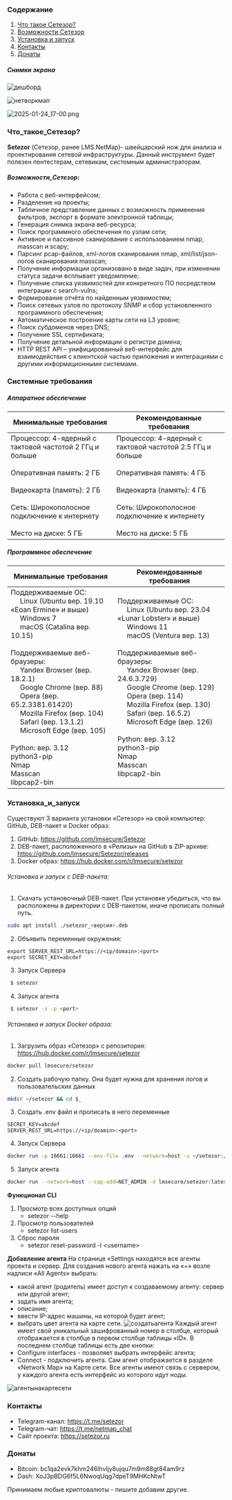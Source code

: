 ### Содержание
1. [Что такое Сетезор?](#Что_такое_Сетезор?)
2. [Возможности Сетезор](#Возможности_Сетезор)
3. [Установка и запуск](#Установка_и_запуск)
4. [Контакты](#Контакты)
5. [Донаты](#Донаты)

##### Снимки экрана
![дешборд](setezor/docs/dashboard.png)

![нетворкмап](setezor/docs/network_map.jpeg)

![2025-01-24_17-00.png](setezor/docs/info_tables.png)
### Что_такое_Сетезор?
 **Setezor** (Сетезор, ранее LMS.NetMap)- швейцарский нож для анализа и проектирования сетевой инфраструктуры. Данный инструмент будет полезен пентестерам, сетевикам, системным администраторам.
##### Возможности_Сетезор:
- Работа с веб-интерфейсом;
- Разделение на проекты;
- Табличное представление данных с возможность применения фильтров, экспорт в формате электронной таблицы;
- Генерация снимка экрана веб-ресурса;
- Поиск программного обеспечения по узлам сети;
- Активное и пассивное сканирование с использованием nmap, masscan и scapy;
- Парсинг pcap-файлов, xml-логов сканирования nmap, xml/list/json-логов сканирования masscan;
- Получение информации организовано в виде задач, при изменении статуса задачи всплывает уведомление;
- Получение списка уязвимостей для конкретного ПО посредством интеграции с search-vulns;
- Формирование отчёта по найденным уязвимостям;
- Поиск сетевых узлов по протоколу SNMP и сбор установленного программного обеспечения;
- Автоматическое построение карты сети на L3 уровне;
- Поиск субдоменов через DNS;
- Получение SSL сертификата;
- Получение детальной информации о регистре домена;
- HTTP REST API – унифицированный веб-интерфейс для взаимодействия с клиентской частью приложения и интеграциями с другими информационными системами.

###  Системные требования
##### Аппаратное обеспечение

| **Минимальные требования**                                                                                                                                                                                               | **Рекомендованные требования**                                                                                                                                                                                             |
| ------------------------------------------------------------------------------------------------------------------------------------------------------------------------------------------------------------------------ | -------------------------------------------------------------------------------------------------------------------------------------------------------------------------------------------------------------------------- |
| Процессор: 4-ядерный с тактовой частотой 2 ГГц и больше<br>    <br>Оперативная память: 2 ГБ<br>    <br>Видеокарта (память): 2 ГБ<br>    <br>Сеть: Широкополосное подключение к интернету<br>    <br>Место на диске: 5 ГБ | Процессор: 4-ядерный с тактовой частотой 2.5 ГГц и больше<br>    <br>Оперативная память: 4 ГБ<br>    <br>Видеокарта (память): 4 ГБ<br>    <br>Сеть: Широкополосное подключение к интернету<br>    <br>Место на диске: 5 ГБ |
##### Программное обеспечение

| **Минимальные требования**                                                                                                                                                                                                                                                                                                                                                                                                                                                                                               | **Рекомендованные требования**                                                                                                                                                                                                                                                                                                                                                                                                                                                                                   |
| ------------------------------------------------------------------------------------------------------------------------------------------------------------------------------------------------------------------------------------------------------------------------------------------------------------------------------------------------------------------------------------------------------------------------------------------------------------------------------------------------------------------------ | ---------------------------------------------------------------------------------------------------------------------------------------------------------------------------------------------------------------------------------------------------------------------------------------------------------------------------------------------------------------------------------------------------------------------------------------------------------------------------------------------------------------- |
| Поддерживаемые ОС:  <br>         Linux (Ubuntu вер. 19.10 «Eoan Ermine» и выше)  <br>         Windows 7  <br>         macOS (Catalina вер. 10.15)<br>    <br>Поддерживаемые веб-браузеры:  <br>         Yandex Browser (вер. 18.2.1)  <br>         Google Chrome (вер. 88)  <br>         Opera (вер. 65.2.3381.61420)  <br>         Mozilla Firefox (вер. 104)  <br>         Safari (вер. 13.1.2)  <br>         Microsoft Edge (вер. 105)<br>    <br>Python: вер. 3.12<br>python3-pip<br>Nmap<br>Masscan<br>libpcap2-bin | Поддерживаемые ОС:  <br>         Linux (Ubuntu вер. 23.04 «Lunar Lobster» и выше)  <br>         Windows 11  <br>         macOS (Ventura вер. 13)<br>    <br>Поддерживаемые веб-браузеры:  <br>         Yandex Browser (вер. 24.6.3.729)  <br>         Google Chrome (вер. 129)  <br>         Opera (вер. 114)  <br>         Mozilla Firefox (вер. 130)  <br>         Safari (вер. 16.5.2)  <br>         Microsoft Edge (вер. 126)<br>    <br>Python: вер. 3.12<br>python3-pip<br>Nmap<br>Masscan<br>libpcap2-bin |
### Установка_и_запуск
Существуют 3 варианта установки «Сетезор» на свой компьютер: GitHub, DEB-пакет и Docker образ:
1. GitHub: https://github.com/lmsecure/Setezor
3. DEB-пакет, расположенного в «Релизы» на GitHub в ZIP-архиве: https://github.com/lmsecure/Setezor/releases
4. Docker образ: https://hub.docker.com/r/lmsecure/setezor

###### Установка и запуск с DEB-пакета:
1. Скачать установочный DEB-пакет. При установке убедиться, что вы расположены в директории с DEB-пакетом, иначе прописать полный путь.
```bash
sudo apt install ./setezor_<версия>.deb
```
2. Объявить переменные окружения:
```
export SERVER_REST_URL=https://<ip/domain>:<port>
export SECRET_KEY=abcdef
```
3. Запуск Сервера
```bash
 $ setezor
```
4. Запуск агента
```bash
 $ setezor -s -p <port>
```

###### Установка и запуск Docker образа:
1. Загрузить образ «Сетезор» с репозитория: https://hub.docker.com/r/lmsecure/setezor
```bash
docker pull lmsecure/setezor
```
2. Создать рабочую папку. Она будет нужна для хранения логов и пользовательских данных
```bash
mkdir ~/setezor && cd $_
```
3. Создать .env файл и прописать в него переменные
```
SECRET_KEY=abcdef
SERVER_REST_URL=https://<ip/doamin>:<port>
```
4. Запуск Сервера
```bash
docker run -p 16661:16661 --env-file .env --network=host -v ~/setezor:/root/.local/share/setezor -d lmsecure/setezor:latest
```
5. Запуск агента
```bash
docker run --network=host --cap-add=NET_ADMIN -d lmsecure/setezor:latest -s -p 16662
```
**Функционал CLI**
1. Просмотр всех доступных опций
    - setezor --help
2. Просмотр пользователей
    - setezor list-users
3. Сброс пароля
    - setezor reset-password -l \<username\>

**Добавление агента**
На странице «Settings находятся все агенты проекта и сервер. Для создания нового агента нажать на «+» возле надписи «All Agents» выбрать: 
- какой агент (родитель) имеет доступ к создаваемому агенту: сервер или другой агент;
- задать имя агента;
- описание;
- ввести IP-адрес машины, на которой будет агент;
- выбрать цвет агента на карте сети.
![создатьагента](setezor/docs/create_agent.png)
Каждый агент имеет свой уникальный зашифрованный номер в столбце, который отображается в столбце в первом столбце таблицы «ID».
В последнем столбце таблицы есть две кнопки: 
- Configure interfaces - позволяет выбрать интерфейс агента;
- Connect - подключить агента.
Сам агент отображается в разделе «Network Map» на Карте сети. Все агенты имеют связь с сервером, у каждого агента есть интерфейс из которого идут ноды.

![агентынакартесети](setezor/docs/agent_on_net_map.png)

### Контакты
- Telegram-канал: https://t.me/setezor  
- Telegram-чат: https://t.me/netmap_chat  
- Сайт проекта: https://setezor.ru


### Донаты
- Bitcoin: bc1qa2evk7khm246lhvljy8ujqu7m9m88gt84am9rz
- Dash: XoJ3pBDG6f5L6NwoqUqg7dpeT9MHKcNtwT

Принимаем любые криптовалюты - пишите добавим другие.
